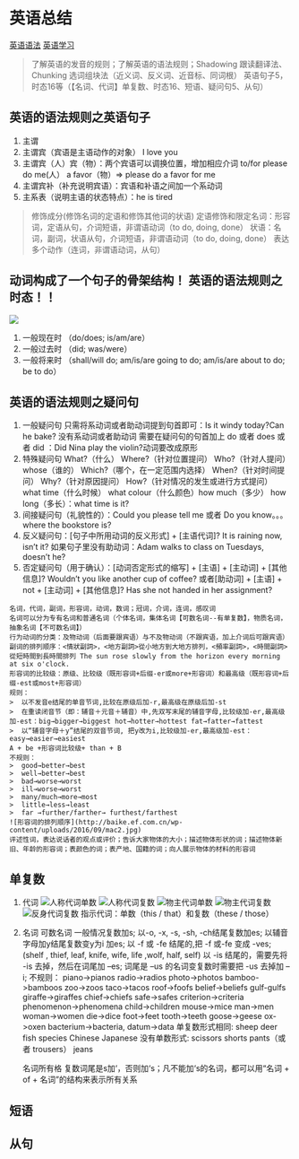 # 英语总结
[英语语法](https://www.zhihu.com/topic/19598559/top-answers)
[英语学习](https://www.zhihu.com/topic/19558435/top-answers)

>   了解英语的发音的规则；了解英语的语法规则；Shadowing 跟读翻译法、Chunking 选词组块法（近义词、反义词、近音标、同词根）
>   英语句子5，时态16等（【名词、代词】单复数、时态16、短语、疑问句5、从句）

##  英语的语法规则之英语句子
1.  主谓
2.  主谓宾（宾语是主语动作的对象） I love you
3.  主谓宾（人）宾（物）：两个宾语可以调换位置，增加相应介词 to/for
	please do me(人） a favor（物）=> please do a favor for me
4.  主谓宾补（补充说明宾语）：宾语和补语之间加一个系动词
5.  主系表（说明主语的状态特点）：he is tired
>  修饰成分(修饰名词的定语和修饰其他词的状语)
>  定语修饰和限定名词：形容词，定语从句，介词短语，非谓语动词（to do, doing, done）
>  状语：名词，副词，状语从句，介词短语，非谓语动词（to do, doing, done）
表达多个动作（连词，非谓语动词，从句）

##  动词构成了一个句子的骨架结构！ 英语的语法规则之时态！！
![](https://pic4.zhimg.com/80/v2-b0e6fb532da0bb54be3a486b4cdf08f5_hd.jpg)
1.  一般现在时 （do/does; is/am/are）
2.  一般过去时 （did; was/were）
3.  一般将来时 （shall/will do; am/is/are going to do; am/is/are about to do; be to do）

##  英语的语法规则之疑问句
1.  一般疑问句
	只需将系动词或者助动词提到句首即可：Is it windy today?Can he bake?
	没有系动词或者助动词 需要在疑问句的句首加上 do 或者 does 或者 did ：Did Nina play the violin?动词要改成原形
2.  特殊疑问句
	What?（什么）
	Where?（针对位置提问）
	Who?（针对人提问）
	whose（谁的）
	Which?（哪个，在一定范围内选择）
	When?（针对时间提问）
	Why?（针对原因提问）
	How?（针对情况的发生或进行方式提问）
	what time（什么时候） what colour（什么颜色）how much（多少） how long（多长）：what time is it?
3.  间接疑问句（礼貌性的）：Could you please tell me 或者 Do you know。。。 where the bookstore is?
4.  反义疑问句：[句子中所用动词的反义形式] + [主语代词]? It is raining now, isn’t it?
	如果句子里没有助动词：Adam walks to class on Tuesdays, doesn’t he?
5.  否定疑问句（用于确认）：[动词否定形式的缩写] + [主语] + [主动词] + [其他信息]? Wouldn’t you like another cup of coffee?
	或者[助动词] + [主语] + not + [主动词] + [其他信息]? Has she not handed in her assignment?

~~~
名词，代词，副词，形容词，动词，数词；冠词，介词，连词，感叹词
名词可以分为专有名词和普通名词（个体名词，集体名词【可数名词--有单复数】，物质名词，抽象名词【不可数名词】）
行为动词的分类：及物动词（后面要跟宾语）与不及物动词（不跟宾语，加上介词后可跟宾语）
副词的排列顺序：<情狀副詞>，<地方副詞>從小地方到大地方排列，<頻率副詞>，<時間副詞>從短時間到長時間排列 The sun rose slowly from the horizon every morning at six o'clock.
形容词的比较级：原级、比较级（既形容词+后缀-er或more+形容词）和最高级（既形容词+后缀-est或most+形容词）
规则：
>  以不发音e结尾的单音节词,比较在原级后加-r,最高级在原级后加-st
>  在重读闭音节（即：辅音＋元音＋辅音）中,先双写末尾的辅音字母,比较级加-er,最高级加-est：big→bigger→biggest hot→hotter→hottest fat→fatter→fattest
>  以“辅音字母＋y”结尾的双音节词, 把y改为i,比较级加-er,最高级加-est：easy→easier→easiest
A + be +形容词比较级+ than + B
不规则：
>  good→better→best
>  well→better→best
>  bad→worse→worst
>  ill→worse→worst
>  many/much→more→most
>  little→less→least
>  far →further/farther→ furthest/farthest
![形容词的排列顺序](http://baike.ef.com.cn/wp-content/uploads/2016/09/mac2.jpg)
评述性词，表达说话者的观点或评价；告诉大家物体的大小；描述物体形状的词；描述物体新旧、年龄的形容词；表颜色的词；表产地、国籍的词；向人展示物体的材料的形容词
~~~
##  单复数
1.  代词
![人称代词单数](https://pic3.zhimg.com/80/v2-968fde51d75d848405d51fda153c013e_hd.jpg)
![人称代词复数](https://pic1.zhimg.com/80/v2-86931678ae95200b50e0df0675fc21a4_hd.jpg)
![物主代词单数](https://pic3.zhimg.com/80/v2-ba0ec548fd754eafd6f31c94b3680dfe_hd.jpg)
![物主代词复数](https://pic1.zhimg.com/80/v2-efed5c26dc752b2b07f99ae87cccf8ac_hd.jpg)
![反身代词复数](https://upload-images.jianshu.io/upload_images/1095409-fd937f82e026b4fe.jpg?imageMogr2/auto-orient/strip|imageView2/2/w/353/format/webp)
指示代词：单数（this / that）和复数（these / those）

2.  名词
	可数名词
		一般情况复数加s;
		以-o, -x, -s, -sh, -ch结尾复数加es;
		以辅音字母加y结尾复数变y为i 加es;
		以 -f 或 -fe 结尾的,把 -f 或-fe 变成 -ves;(shelf , thief, leaf, knife, wife, life ,wolf, half, self)
		以 -is 结尾的，需要先将 -is 去掉，然后在词尾加 –es;
		词尾是 –us 的名词变复数时需要把 -us 去掉加 –i;
		不规则：
		piano->pianos radio->radios photo->photos bamboo->bamboos zoo->zoos taco->tacos
		roof->foofs belief->beliefs gulf-gulfs giraffe->giraffes chief->chiefs safe->safes
		criterion->criteria phenomenon->phenomena
		child->children mouse->mice man->men woman->women die->dice foot->feet tooth->teeth goose->geese ox->oxen
		bacterium->bacteria, datum->data
		单复数形式相同:
		sheep deer fish species Chinese Japanese
		没有单数形式:
		scissors shorts pants（或者 trousers） jeans
	
	名词所有格
	复数词尾是s加‘，否则加‘s；凡不能加‘s的名词，都可以用“名词 + of + 名词”的结构来表示所有关系

##  短语
##  从句